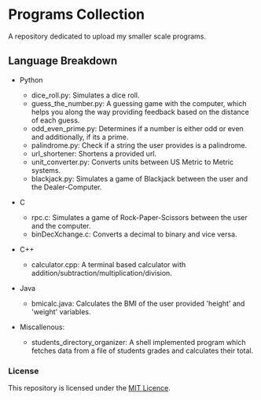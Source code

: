 # Programs Collection
A repository dedicated to upload my smaller scale programs.

## Language Breakdown
* Python
  - dice_roll.py: Simulates a dice roll.
  - guess_the_number.py: A guessing game with the computer, which helps you along the way providing feedback based on the distance of each guess.
  - odd_even_prime.py: Determines if a number is either odd or even and additionally, if its a prime.
  - palindrome.py: Check if a string the user provides is a palindrome.
  - url_shortener: Shortens a provided url.
  - unit_converter.py: Converts units between US Metric to Metric systems.
  - blackjack.py: Simulates a game of Blackjack between the user and the Dealer-Computer.
    
* C
  - rpc.c: Simulates a game of Rock-Paper-Scissors between the user and the computer.
  - binDecXchange.c: Converts a decimal to binary and vice versa.
    
* C++
  - calculator.cpp: A terminal based calculator with addition/subtraction/multiplication/division.

* Java
  - bmicalc.java: Calculates the BMI of the user provided 'height' and 'weight' variables.

* Miscallenous:
  - students_directory_organizer: A shell implemented program which fetches data from a file of students grades and calculates their total.

### License
This repository is licensed under the [MIT Licence](https://github.com/NikolaosGazis/hoi4-more-ship-names?tab=MIT-1-ov-file).
